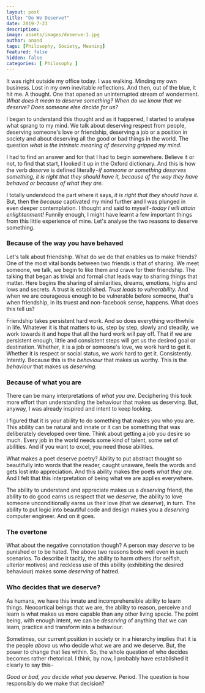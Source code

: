 ```yaml
---
layout: post
title: "Do We Deserve?"
date: 2019-7-23
description:
image: assets/images/deserve-1.jpg
author: anand
tags: [Philosophy, Society, Meaning]
featured: false
hidden: false
categories: [ Philosophy ]
---
```

It was right outside my office today. I was walking. Minding my own business. Lost in my own inevitable reflections. And then, out of the blue, it hit me. A thought. One that opened an uninterrupted stream of wonderment. *What does it mean to deserve something? When do we know that we deserve? Does someone else decide for us?*

I began to understand this thought and as it happened, I started to analyse what sprang to my mind. We talk about deserving respect from people, deserving someone's love or friendship, deserving a job or a position in society and about deserving all the good or bad things in the world. The question *what is the intrinsic meaning of deserving gripped my mind.*

I had to find an answer and for that I had to begin somewhere. Believe it or not, to find that start, I looked it up in the Oxford dictionary. And this is how the verb *deserve* is defined literally - *if someone or something deserves something, it is right that they should have it, because of the way they have behaved or because of what they are.*

I totally understood the part where it says, *it is right that they should have it.* But, then the *because* captivated my mind further and I was plunged in even deeper contemplation. I thought and said to myself - *today I will attain enlightenment!* Funnily enough, I might have learnt a few important things from this little experience of mine. Let's analyse the two reasons to deserve something.

### **Because of the way you have behaved**
Let's talk about friendship. What do we do that enables us to make friends? One of the most vital bonds between two friends is that of sharing. We meet someone, we talk, we begin to like them and crave for their friendship. The talking that began as trivial and formal chat leads way to sharing things that matter. Here begins the sharing of similarities, dreams, emotions, highs and lows and secrets. A trust is established. *Trust leads to vulnerability.* And when we are courageous enough to be vulnerable before someone, that's when friendship, in its truest and non-facebook sense, happens. What does this tell us?

Friendship takes persistent hard work. And so does everything worthwhile in life. Whatever it is that matters to us, step by step, slowly and steadily, we work towards it and hope that all the hard work will pay off. That if we are persistent enough, little and consistent steps will get us the desired goal or destination. Whether, it is a job or someone's love, we work hard to get it. Whether it is respect or social status, we work hard to get it. Consistently. Intently. Because this is the *behaviour* that makes us worthy. This is the *behaviour* that makes us *deserving.*

### **Because of what you are**
There can be many interpretations of *what you are.* Deciphering this took more effort than understanding the behaviour that makes us deserving. But, anyway, I was already inspired and intent to keep looking.

I figured that it is your ability to do something that makes you who you are. This ability can be natural and innate or it can be something that was deliberately developed over time. Think about getting a job you desire so much. Every job in the world needs some kind of talent, some set of abilities. And if you want to excel, you need those abilities.

What makes a poet deserve poetry? Ability to put abstract thought so beautifully into words that the reader, caught unaware, feels the words and gets lost into appreciation. And this ability makes the poets *what they are.* And I felt that this interpretation of being what we are applies everywhere.

The ability to understand and appreciate makes us a *deserving* friend, the ability to do good earns us respect that we *deserve*, the ability to love someone unconditionally earns us their love (that we *deserve*), in turn. The ability to put logic into beautiful code and design makes you a *deserving* computer engineer. And on it goes.

### **The overtone**
What about the negative connotation though? A person may *deserve* to be punished or to be hated. The above two reasons bode well even in such scenarios. To describe it tacitly, the ability to harm others (for selfish, ulterior motives) and reckless use of this ability (exhibiting the desired behaviour) makes some *deserving* of hatred.

### **Who decides that we deserve?**
As humans, we have this innate and incomprehensible ability to learn things. Neocortical beings that we are, the ability to reason, perceive and learn is what makes us more capable than any other living specie. The point being, with enough intent, we can be *deserving* of anything that we can learn, practice and transform into a behaviour.

Sometimes, our current position in society or in a hierarchy implies that it is the people *above* us who decide what we are and we deserve. But, the power to change that lies within. So, the whole question of who decides becomes rather rhetorical. I think, by now, I probably have established it clearly to say this -

*Good or bad, you decide what you deserve.* Period. The question is how responsibly do we make that decision?
